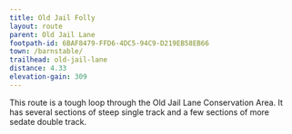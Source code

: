 ```yaml
---
title: Old Jail Folly
layout: route
parent: Old Jail Lane
footpath-id: 6BAF8479-FFD6-4DC5-94C9-D219EB58EB66
town: /barnstable/
trailhead: old-jail-lane
distance: 4.33
elevation-gain: 309
---
```

This route is a tough loop through the Old Jail Lane Conservation Area. It has several sections of steep single track and a few sections of more sedate double track.